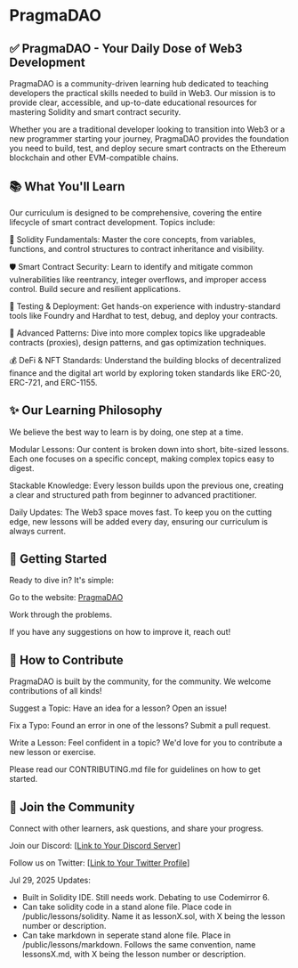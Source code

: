# PragmaDAO

## ✅ PragmaDAO - Your Daily Dose of Web3 Development
PragmaDAO is a community-driven learning hub dedicated to teaching developers the practical skills needed to build in Web3. Our mission is to provide clear, accessible, and up-to-date educational resources for mastering Solidity and smart contract security.

Whether you are a traditional developer looking to transition into Web3 or a new programmer starting your journey, PragmaDAO provides the foundation you need to build, test, and deploy secure smart contracts on the Ethereum blockchain and other EVM-compatible chains.

## 📚 What You'll Learn
Our curriculum is designed to be comprehensive, covering the entire lifecycle of smart contract development. Topics include:

💎 Solidity Fundamentals: Master the core concepts, from variables, functions, and control structures to contract inheritance and visibility.

🛡️ Smart Contract Security: Learn to identify and mitigate common vulnerabilities like reentrancy, integer overflows, and improper access control. Build secure and resilient applications.

🧪 Testing & Deployment: Get hands-on experience with industry-standard tools like Foundry and Hardhat to test, debug, and deploy your contracts.

🧩 Advanced Patterns: Dive into more complex topics like upgradeable contracts (proxies), design patterns, and gas optimization techniques.

💰 DeFi & NFT Standards: Understand the building blocks of decentralized finance and the digital art world by exploring token standards like ERC-20, ERC-721, and ERC-1155.

## ✨ Our Learning Philosophy
We believe the best way to learn is by doing, one step at a time.

Modular Lessons: Our content is broken down into short, bite-sized lessons. Each one focuses on a specific concept, making complex topics easy to digest.

Stackable Knowledge: Every lesson builds upon the previous one, creating a clear and structured path from beginner to advanced practitioner.

Daily Updates: The Web3 space moves fast. To keep you on the cutting edge, new lessons will be added every day, ensuring our curriculum is always current.

## 🚀 Getting Started
Ready to dive in? It's simple:

Go to the website: [PragmaDAO](https://pragmadao.github.io/pragmaDAO-website/)

Work through the problems. 

If you have any suggestions on how to improve it, reach out!

## 🙌 How to Contribute
PragmaDAO is built by the community, for the community. We welcome contributions of all kinds!

Suggest a Topic: Have an idea for a lesson? Open an issue!

Fix a Typo: Found an error in one of the lessons? Submit a pull request.

Write a Lesson: Feel confident in a topic? We'd love for you to contribute a new lesson or exercise.

Please read our CONTRIBUTING.md file for guidelines on how to get started.

## 💬 Join the Community
Connect with other learners, ask questions, and share your progress.

Join our Discord: [[Link to Your Discord Server](https://discord.gg/KspzcBMysa)]

Follow us on Twitter: [[Link to Your Twitter Profile](https://x.com/pragma64417)]

Jul 29, 2025 Updates:
- Built in Solidity IDE. Still needs work. Debating to use Codemirror 6. 
- Can take solidity code in a stand alone file. Place code in /public/lessons/solidity. Name it as lessonX.sol, with X being the lesson number or description.
- Can take markdown in seperate stand alone file. Place in /public/lessons/markdown. Follows the same convention, name lessonsX.md, with X being the lesson number or description.
